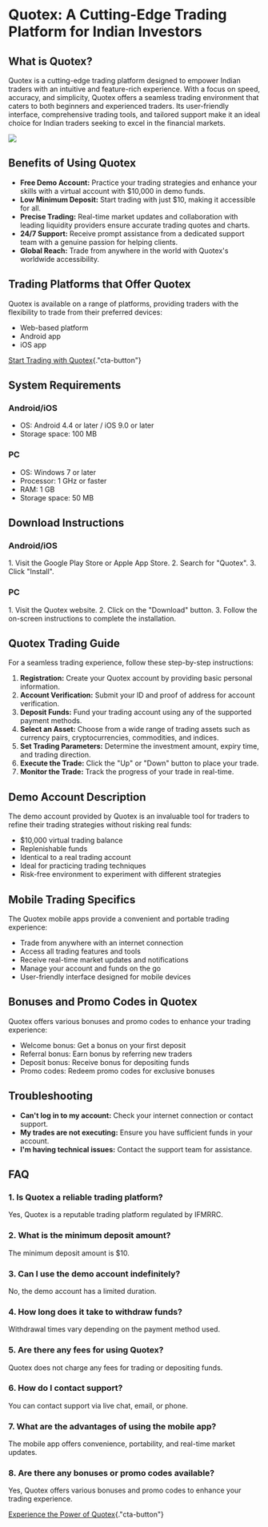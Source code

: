 # Quotex: A Cutting-Edge Trading Platform for Indian Investors

## What is Quotex?

Quotex is a cutting-edge trading platform designed to empower Indian
traders with an intuitive and feature-rich experience. With a focus on
speed, accuracy, and simplicity, Quotex offers a seamless trading
environment that caters to both beginners and experienced traders. Its
user-friendly interface, comprehensive trading tools, and tailored
support make it an ideal choice for Indian traders seeking to excel in
the financial markets.

[![](https://static.quotex.io/files/4_en/300_250.jpg)](https://traff.sbs/brokerqxlid)

## Benefits of Using Quotex

-   **Free Demo Account:** Practice your trading strategies and enhance
    your skills with a virtual account with \$10,000 in demo funds.
-   **Low Minimum Deposit:** Start trading with just \$10, making it
    accessible for all.
-   **Precise Trading:** Real-time market updates and collaboration with
    leading liquidity providers ensure accurate trading quotes and
    charts.
-   **24/7 Support:** Receive prompt assistance from a dedicated support
    team with a genuine passion for helping clients.
-   **Global Reach:** Trade from anywhere in the world with Quotex\'s
    worldwide accessibility.

## Trading Platforms that Offer Quotex

Quotex is available on a range of platforms, providing traders with the
flexibility to trade from their preferred devices:

-   Web-based platform
-   Android app
-   iOS app

[Start Trading with
Quotex](\%22https://traff.sbs/brokerqxlid\%22){."cta-button"}

## System Requirements

### Android/iOS

-   OS: Android 4.4 or later / iOS 9.0 or later
-   Storage space: 100 MB

### PC

-   OS: Windows 7 or later
-   Processor: 1 GHz or faster
-   RAM: 1 GB
-   Storage space: 50 MB

## Download Instructions

### Android/iOS

1\. Visit the Google Play Store or Apple App Store. 2. Search for
"Quotex". 3. Click "Install".

### PC

1\. Visit the Quotex website. 2. Click on the "Download" button.
3. Follow the on-screen instructions to complete the installation.

## Quotex Trading Guide

For a seamless trading experience, follow these step-by-step
instructions:

1.  **Registration:** Create your Quotex account by providing basic
    personal information.
2.  **Account Verification:** Submit your ID and proof of address for
    account verification.
3.  **Deposit Funds:** Fund your trading account using any of the
    supported payment methods.
4.  **Select an Asset:** Choose from a wide range of trading assets such
    as currency pairs, cryptocurrencies, commodities, and indices.
5.  **Set Trading Parameters:** Determine the investment amount, expiry
    time, and trading direction.
6.  **Execute the Trade:** Click the "Up" or "Down" button
    to place your trade.
7.  **Monitor the Trade:** Track the progress of your trade in
    real-time.

## Demo Account Description

The demo account provided by Quotex is an invaluable tool for traders to
refine their trading strategies without risking real funds:

-   \$10,000 virtual trading balance
-   Replenishable funds
-   Identical to a real trading account
-   Ideal for practicing trading techniques
-   Risk-free environment to experiment with different strategies

## Mobile Trading Specifics

The Quotex mobile apps provide a convenient and portable trading
experience:

-   Trade from anywhere with an internet connection
-   Access all trading features and tools
-   Receive real-time market updates and notifications
-   Manage your account and funds on the go
-   User-friendly interface designed for mobile devices

## Bonuses and Promo Codes in Quotex

Quotex offers various bonuses and promo codes to enhance your trading
experience:

-   Welcome bonus: Get a bonus on your first deposit
-   Referral bonus: Earn bonus by referring new traders
-   Deposit bonus: Receive bonus for depositing funds
-   Promo codes: Redeem promo codes for exclusive bonuses

## Troubleshooting

-   **Can\'t log in to my account:** Check your internet connection or
    contact support.
-   **My trades are not executing:** Ensure you have sufficient funds in
    your account.
-   **I\'m having technical issues:** Contact the support team for
    assistance.

## FAQ

### 1. Is Quotex a reliable trading platform?

Yes, Quotex is a reputable trading platform regulated by IFMRRC.

### 2. What is the minimum deposit amount?

The minimum deposit amount is \$10.

### 3. Can I use the demo account indefinitely?

No, the demo account has a limited duration.

### 4. How long does it take to withdraw funds?

Withdrawal times vary depending on the payment method used.

### 5. Are there any fees for using Quotex?

Quotex does not charge any fees for trading or depositing funds.

### 6. How do I contact support?

You can contact support via live chat, email, or phone.

### 7. What are the advantages of using the mobile app?

The mobile app offers convenience, portability, and real-time market
updates.

### 8. Are there any bonuses or promo codes available?

Yes, Quotex offers various bonuses and promo codes to enhance your
trading experience.

[Experience the Power of
Quotex](\%22https://traff.sbs/brokerqxlid\%22){."cta-button"}

